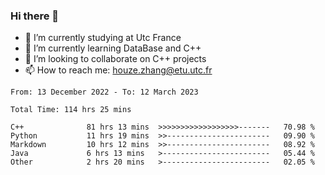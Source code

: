 ### Hi there 👋
- 🔭 I’m currently studying at Utc France
- 🌱 I’m currently learning DataBase and C++
- 👯 I’m looking to collaborate on C++ projects
- 📫 How to reach me: houze.zhang@etu.utc.fr

<!--START_SECTION:waka-->

```text
From: 13 December 2022 - To: 12 March 2023

Total Time: 114 hrs 25 mins

C++              81 hrs 13 mins  >>>>>>>>>>>>>>>>>>-------   70.98 %
Python           11 hrs 19 mins  >>-----------------------   09.90 %
Markdown         10 hrs 12 mins  >>-----------------------   08.92 %
Java             6 hrs 13 mins   >------------------------   05.44 %
Other            2 hrs 20 mins   >------------------------   02.05 %
```

<!--END_SECTION:waka-->
